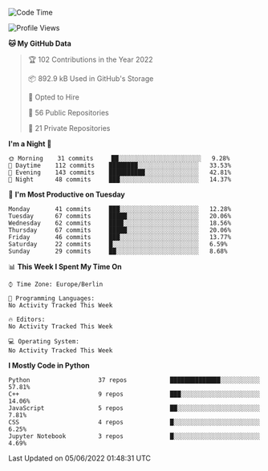 <!--START_SECTION:waka-->
![Code Time](http://img.shields.io/badge/Code%20Time-0%20secs-blue)

![Profile Views](http://img.shields.io/badge/Profile%20Views-0-blue)

**🐱 My GitHub Data** 

> 🏆 102 Contributions in the Year 2022
 > 
> 📦 892.9 kB Used in GitHub's Storage 
 > 
> 💼 Opted to Hire
 > 
> 📜 56 Public Repositories 
 > 
> 🔑 21 Private Repositories  
 > 
**I'm a Night 🦉** 

```text
🌞 Morning    31 commits     ██░░░░░░░░░░░░░░░░░░░░░░░   9.28% 
🌆 Daytime    112 commits    ████████░░░░░░░░░░░░░░░░░   33.53% 
🌃 Evening    143 commits    ██████████░░░░░░░░░░░░░░░   42.81% 
🌙 Night      48 commits     ███░░░░░░░░░░░░░░░░░░░░░░   14.37%

```
📅 **I'm Most Productive on Tuesday** 

```text
Monday       41 commits     ███░░░░░░░░░░░░░░░░░░░░░░   12.28% 
Tuesday      67 commits     █████░░░░░░░░░░░░░░░░░░░░   20.06% 
Wednesday    62 commits     ████░░░░░░░░░░░░░░░░░░░░░   18.56% 
Thursday     67 commits     █████░░░░░░░░░░░░░░░░░░░░   20.06% 
Friday       46 commits     ███░░░░░░░░░░░░░░░░░░░░░░   13.77% 
Saturday     22 commits     █░░░░░░░░░░░░░░░░░░░░░░░░   6.59% 
Sunday       29 commits     ██░░░░░░░░░░░░░░░░░░░░░░░   8.68%

```


📊 **This Week I Spent My Time On** 

```text
⌚︎ Time Zone: Europe/Berlin

💬 Programming Languages: 
No Activity Tracked This Week

🔥 Editors: 
No Activity Tracked This Week

💻 Operating System: 
No Activity Tracked This Week

```

**I Mostly Code in Python** 

```text
Python                   37 repos            ██████████████░░░░░░░░░░░   57.81% 
C++                      9 repos             ███░░░░░░░░░░░░░░░░░░░░░░   14.06% 
JavaScript               5 repos             ██░░░░░░░░░░░░░░░░░░░░░░░   7.81% 
CSS                      4 repos             █░░░░░░░░░░░░░░░░░░░░░░░░   6.25% 
Jupyter Notebook         3 repos             █░░░░░░░░░░░░░░░░░░░░░░░░   4.69%

```



 Last Updated on 05/06/2022 01:48:31 UTC
<!--END_SECTION:waka-->　　
